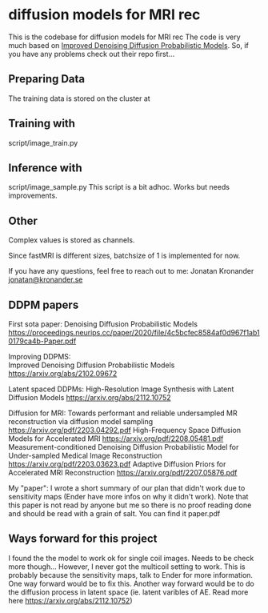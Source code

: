 # diffusion models for MRI rec

This is the codebase for diffusion models for MRI rec The code is very much based on [Improved Denoising Diffusion Probabilistic Models](https://arxiv.org/abs/2102.09672). So, if you have any problems check out their repo first...

## Preparing Data

The training data is stored on the cluster at 

## Training with 
script/image_train.py

## Inference with 
script/image_sample.py
This script is a bit adhoc. Works but needs improvements. 

## Other
Complex values is stored as channels. 

Since fastMRI is different sizes, batchsize of 1 is implemented for now.

If you have any questions, feel free to reach out to me: Jonatan Kronander jonatan@kronander.se

## DDPM papers
First sota paper:
Denoising Diffusion Probabilistic Models
https://proceedings.neurips.cc/paper/2020/file/4c5bcfec8584af0d967f1ab10179ca4b-Paper.pdf

Improving DDPMS:  
Improved Denoising Diffusion Probabilistic Models 
https://arxiv.org/abs/2102.09672

Latent spaced DDPMs:
High-Resolution Image Synthesis with Latent Diffusion Models https://arxiv.org/abs/2112.10752


Diffusion for MRI:
Towards performant and reliable undersampled MR reconstruction via diffusion model sampling https://arxiv.org/pdf/2203.04292.pdf
High-Frequency Space Diffusion Models for Accelerated MRI https://arxiv.org/pdf/2208.05481.pdf
Measurement-conditioned Denoising Diffusion Probabilistic Model for Under-sampled Medical Image Reconstruction https://arxiv.org/pdf/2203.03623.pdf
Adaptive Diffusion Priors for Accelerated MRI Reconstruction https://arxiv.org/pdf/2207.05876.pdf

My "paper": 
I wrote a short summary of our plan that didn't work due to sensitivity maps (Ender have more infos on why it didn't work). 
Note that this paper is not read by anyone but me so there is no proof reading done and should be read with a grain of salt. 
You can find it paper.pdf

## Ways forward for this project
I found the the model to work ok for single coil images. Needs to be check more though... 
However, I never got the multicoil setting to work. This is probably because the sensitivity maps, talk to Ender for more information. 
One way forward would be to fix this. Another way forward would be to do the diffusion process in latent space (ie. latent varibles of AE. Read more here https://arxiv.org/abs/2112.10752)